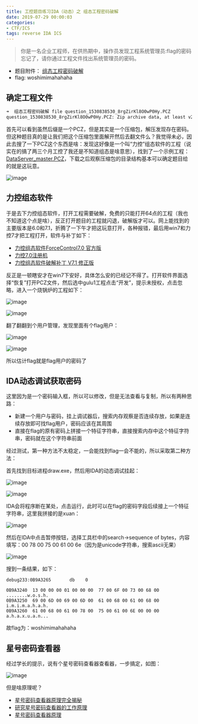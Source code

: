 ```yaml
---
title: 工控题目练习IDA（动态）之 组态工程密码破解
date: 2019-07-29 00:00:03
categories:
- CTF/ICS
tags: reverse IDA ICS
---
```


> 你是一名企业工程师，在供热期中，操作员发现工程系统管理员:flag的密码忘记了，请你通过工程文件找出系统管理员的密码。
- 题目附件： [组态工程密码破解](https://git.laucyun.com/laucyun/ctf/tree/master/2018/2018%E5%B9%B4%E5%B7%A5%E4%B8%9A%E4%BF%A1%E6%81%AF%E5%AE%89%E5%85%A8%E6%8A%80%E8%83%BD%E5%A4%A7%E8%B5%9B/%E4%B8%9C%E5%8C%97%E8%B5%9B%E5%8C%BA/03%E7%BB%84%E6%80%81%E5%B7%A5%E7%A8%8B%E5%AF%86%E7%A0%81%E7%A0%B4%E8%A7%A3)
- flag: woshimimahahaha


## 确定工程文件

```bash
➜  组态工程密码破解 file question_1530838530_8rgZirKl8O0wP0Hy.PCZ 
question_1530838530_8rgZirKl8O0wP0Hy.PCZ: Zip archive data, at least v2.0 to extract
```

首先可以看到虽然后缀是一个PCZ，但是其实是一个压缩包，解压发现存在密码。但这种题目真的是让我们把这个压缩包里面解开然后去翻文件么？我觉得未必，因此去搜了一下PCZ这个东西是啥：发现这好像是一个叫“力控”组态软件的工程（说实在的搞了两三个月工控了我还是不知道组态是啥意思），找到了一个示例工程：[DataServer_master.PCZ](https://www.qzhou.com.cn/detail/da72d8e68fafef1baaa6dcde06735c77)，下载之后观察压缩包的目录结构基本可以确定题目给的就是这玩意。


![image](https://xuanxuanblingbling.github.io/assets/pic/pczcompare.jpeg)

## 力控组态软件

于是去下力控组态软件，打开工程需要破解，免费的只能打开64点的工程（我也不知道这个点是啥），反正打开题目的工程就闪退，破解版才可以。网上能找到的主要版本是6.0和7.1，折腾了一下午才把这玩意打开，各种报错，最后用win7和力控7才把工程打开，软件与补丁如下：


- [力控组态软件ForceControl7.0 官方版](http://www.121down.com/soft/softview-74908.html)
- [力控7.0注册机](http://www.xdowns.com/app/249813.html)
- [力控组态软件破解补丁 V7.1 修正版](http://www.greenxf.com/soft/175714.html)

反正是一顿瞎安才在win7下安好，具体怎么安的已经记不得了。打开软件界面选择“恢复”打开PCZ文件，然后选中gulu1工程点击“开发”，提示未授权，点击忽略，进入一个烧锅炉的工程如下：


![image](https://xuanxuanblingbling.github.io/assets/pic/guolu1.png)

![image](https://xuanxuanblingbling.github.io/assets/pic/guolu2.png)


翻了翻翻到个用户管理，发现里面有个flag用户：


![image](https://xuanxuanblingbling.github.io/assets/pic/guolu3.png)

![image](https://xuanxuanblingbling.github.io/assets/pic/guolu4.png)


所以估计flag就是flag用户的密码了


## IDA动态调试获取密码

这里因为是一个密码输入框，所以可以修改，但是无法查看与复制，所以有两种思路：

- 新建一个用户与密码，挂上调试器后，搜索内存观察是否连续存放，如果是连续存放即可找flag用户，密码应该在其周围
- 直接在flag的原有密码上拼接一个特征字符串，直接搜索内存中这个特征字符串，密码就在这个字符串前面

经过测试，第一种方法不太稳定，一会能找到flag一会不能的，所以采取第二种方法：

首先找到目标进程draw.exe，然后用IDA的动态调试挂起：

![image](https://xuanxuanblingbling.github.io/assets/pic/guolu6.png)

![image](https://xuanxuanblingbling.github.io/assets/pic/guolu7.png)

IDA会将程序断在某处，点击运行，此时可以在flag的密码字段后续接上一个特征字符串，这里我拼接的是xuan：

![image](https://xuanxuanblingbling.github.io/assets/pic/guolu8.png)

然后在IDA中点击暂停按钮，选择工具栏中的search->sequence of bytes，内容填写：00 78 00 75 00 61 00 6e（因为是unicode字符串，搜索ascii无果）

![image](https://xuanxuanblingbling.github.io/assets/pic/guolu9.png)


搜到一条结果，如下：

```
debug233:0B9A3265		db    0

0B9A3240  13 00 00 00 01 00 00 00  77 00 6F 00 73 00 68 00  ........w.o.s.h.
0B9A3250  69 00 6D 00 69 00 6D 00  61 00 68 00 61 00 68 00  i.m.i.m.a.h.a.h.
0B9A3260  61 00 68 00 61 00 78 00  75 00 61 00 6E 00 00 00  a.h.a.x.u.a.n...
```

故flag为：woshimimahahaha


## 星号密码查看器


经过学长的提示，说有个星号密码查看器查看器，一步搞定，如图：

![image](https://xuanxuanblingbling.github.io/assets/pic/guolu5.png)


但是啥原理呢？

- [星号密码查看器原理完全揭秘](https://blog.csdn.net/zzmzzff/article/details/88872753)
- [研究星号密码查看器的工作原理](https://www.jianshu.com/p/9f96780c5762)
- [星号密码查看器原理](https://blog.csdn.net/u013761036/article/details/72824596)

